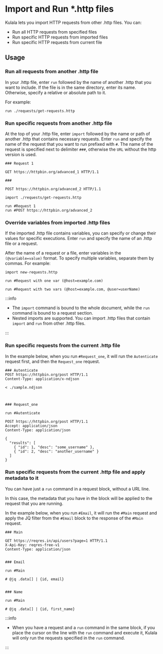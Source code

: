 # Import and Run *.http files

Kulala lets you import HTTP requests from other .http files. You can:

- Run all HTTP requests from specified files
- Run specific HTTP requests from imported files
- Run specific HTTP requests from current file

## Usage

### Run all requests from another .http file

In your .http file, enter `run` followed by the name of another .http that you want to include. 
If the file is in the same directory, enter its name. Otherwise, specify a relative or absolute path to it. 

For example:

```http
run ./requests/get-requests.http
```

### Run specific requests from another .http file

At the top of your .http file, enter `import` followed by the name or path of another .http that contains necessary requests.
Enter `run` and specify the name of the request that you want to run prefixed with `#`. The name of the request is specified next to 
delimiter `###`, otherwise the `URL` without the http version is used.

```http get-requests.http
### Request 1

GET https://httpbin.org/advanced_1 HTTP/1.1

###

POST https://httpbin.org/advanced_2 HTTP/1.1
```

```http
import ./requests/get-requests.http

run #Request 1
run #POST https://httpbin.org/advanced_2
```

### Override variables from imported .http files

If the imported .http file contains variables, you can specify or change their values for specific executions.
Enter `run` and specify the name of an .http file or a request.

After the name of a request or a file, enter variables in the `(@variable=value)` format. To specify multiple 
variables, separate them by commas. For example:

```http
import new-requests.http

run #Request with one var (@host=example.com)

run #Request with two vars (@host=example.com, @user=userName)
```

:::info

- The `import` command is bound to the whole document, while the `run` command is bound to a request section.
- Nested imports are supported. You can import .http files that contain `import` and `run` from other .http files. 

:::

### Run specific requests from the current .http file

In the example below, when you run `#Request_one`, it will run the `Autenticate` request first, and then the `Request_one` request.

```http
### Autenticate
POST https://httpbin.org/post HTTP/1.1
Content-Type: application/x-ndjson

< ./sample.ndjson



### Request_one

run #Autenticate

POST https://httpbin.org/post HTTP/1.1
Accept: application/json
Content-Type: application/json

{
  "results": [
    { "id": 1, "desc": "some_username" },
    { "id": 2, "desc": "another_username" }
  ]
}
```

### Run specific requests from the current .http file and apply metadata to it

You can have just a `run` command in a request block, without a URL line.

In this case, the metadata that you have in the block will be applied to the request that you are running.

In the example below, when you run `#Email`, it will run the `#Main` request and apply the JQ filter from the `#Email` block to the response of the `#Main` request.

```http
### Main

GET https://reqres.in/api/users?page=1 HTTP/1.1
X-Api-Key: reqres-free-v1
Content-Type: application/json


### Email

run #Main

# @jq .data[] | {id, email}


### Name

run #Main

# @jq .data[] | {id, first_name}
```

:::info

- When you have a request and a `run` command in the same block, if you place the cursor on the line with 
the `run` command and execute it, Kulala will only run the requests specified in the `run` command.

:::
